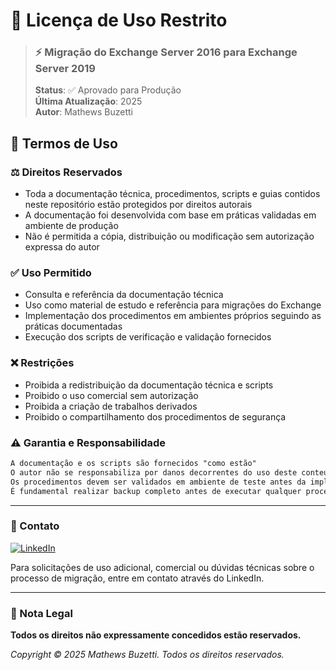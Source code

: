 # 📜 Licença de Uso Restrito

> ### ⚡ Migração do Exchange Server 2016 para Exchange Server 2019
> **Status**: ✅ Aprovado para Produção  
> **Última Atualização**: 2025  
> **Autor**: Mathews Buzetti

## 🔐 Termos de Uso

### ⚖️ Direitos Reservados
- Toda a documentação técnica, procedimentos, scripts e guias contidos neste repositório estão protegidos por direitos autorais
- A documentação foi desenvolvida com base em práticas validadas em ambiente de produção
- Não é permitida a cópia, distribuição ou modificação sem autorização expressa do autor

### ✅ Uso Permitido
- Consulta e referência da documentação técnica
- Uso como material de estudo e referência para migrações do Exchange
- Implementação dos procedimentos em ambientes próprios seguindo as práticas documentadas
- Execução dos scripts de verificação e validação fornecidos

### ❌ Restrições
- Proibida a redistribuição da documentação técnica e scripts
- Proibido o uso comercial sem autorização
- Proibida a criação de trabalhos derivados
- Proibido o compartilhamento dos procedimentos de segurança

### ⚠️ Garantia e Responsabilidade
```markdown
A documentação e os scripts são fornecidos "como estão"
O autor não se responsabiliza por danos decorrentes do uso deste conteúdo
Os procedimentos devem ser validados em ambiente de teste antes da implementação
É fundamental realizar backup completo antes de executar qualquer procedimento
```

---

### 📧 Contato
[![LinkedIn](https://img.shields.io/badge/LinkedIn-Mathews_Buzetti-blue)](https://www.linkedin.com/in/mathewsbuzetti)

Para solicitações de uso adicional, comercial ou dúvidas técnicas sobre o processo de migração, entre em contato através do LinkedIn.

---

### 📝 Nota Legal
**Todos os direitos não expressamente concedidos estão reservados.**

*Copyright © 2025 Mathews Buzetti. Todos os direitos reservados.*
